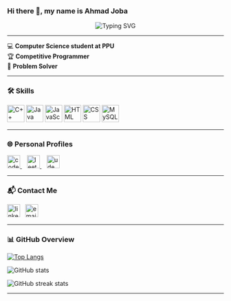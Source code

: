 ### Hi there 👋, my name is Ahmad Joba

<p align="center">
  <img src="https://readme-typing-svg.herokuapp.com?font=Fira+Code&duration=3000&pause=1000&color=00BFFF&center=true&vCenter=true&width=435&lines=Welcome+to+my+GitHub!" alt="Typing SVG" />
</p>

---

💻 **Computer Science student at PPU**  
🏆 **Competitive Programmer**  
🧠 **Problem Solver**

---

### 🛠 Skills  
<p>
  <img src="https://cdn.jsdelivr.net/gh/devicons/devicon/icons/cplusplus/cplusplus-original.svg" height="40" alt="C++"/>
  <img src="https://cdn.jsdelivr.net/gh/devicons/devicon/icons/java/java-original.svg" height="40" alt="Java"/>
  <img src="https://cdn.jsdelivr.net/gh/devicons/devicon/icons/javascript/javascript-original.svg" height="40" alt="JavaScript"/>
  <img src="https://cdn.jsdelivr.net/gh/devicons/devicon/icons/html5/html5-original.svg" height="40" alt="HTML"/>
  <img src="https://cdn.jsdelivr.net/gh/devicons/devicon/icons/css3/css3-original.svg" height="40" alt="CSS"/>
  <img src="https://cdn.jsdelivr.net/gh/devicons/devicon/icons/mysql/mysql-original.svg" height="40" alt="MySQL"/>
</p>

---

### 🌐 Personal Profiles
<a href="https://codeforces.com/profile/A7mad_Joba" target="_blank">
  <img src="https://codewithsathya.gallerycdn.vsassets.io/extensions/codewithsathya/codeforces-pro/1.3.2/1747812349282/Microsoft.VisualStudio.Services.Icons.Default" alt="codeforces" height="30">
</a>&nbsp;&nbsp;

<a href="https://leetcode.com/u/ahmadjoba/" target="_blank">
  <img src="https://raw.githubusercontent.com/LeetCode-OpenSource/vscode-leetcode/master/resources/LeetCode.png" alt="leetcode" height="30">
</a>&nbsp;&nbsp;

<a href="https://www.udemy.com/user/ahmad-joba/" target="_blank">
  <img src="https://cdn.worldvectorlogo.com/logos/udemy-3.svg" alt="udemy" height="30">
</a>

---

### 📬 Contact Me  
[<img src='https://cdn-icons-png.flaticon.com/256/2496/2496097.png' alt='linkedin' height='30'>](https://www.linkedin.com/in/ahmadjoba/)&nbsp;&nbsp;
<a href="mailto:ahmadjoba2005@gmail.com">
  <img src="https://cdn-icons-png.flaticon.com/512/732/732200.png" alt="email" height="30">
</a>

---

### 📊 GitHub Overview

[![Top Langs](https://github-readme-stats.vercel.app/api/top-langs/?username=ahmadjoba96&layout=compact)](https://github.com/anuraghazra/github-readme-stats)

![GitHub stats](https://github-readme-stats.vercel.app/api?username=ahmadjoba96&show_icons=true&theme=default)

![GitHub streak stats](https://streak-stats.demolab.com/?user=ahmadjoba96)

---

